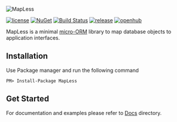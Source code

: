 ![MapLess](https://s10.postimg.org/b9rssvf5l/Map_Less.png "MapLess")

[![license](https://img.shields.io/github/license/mashape/apistatus.svg)](LICENSE)
[![NuGet](https://img.shields.io/nuget/v/MapLess.svg)](https://www.nuget.org/packages/MapLess)
[![Build Status](https://travis-ci.org/muh00mad/MapLess.svg?branch=master)](https://travis-ci.org/muh00mad/Mapless)
[![release](https://img.shields.io/github/release/muh00mad/mapless.svg)](/muh00mad/Mapless/releases/latest)
[![openhub](https://www.openhub.net/p/MapLess/widgets/project_thin_badge?format=gif&ref=sample)](https://www.openhub.net/p/MapLess)

MapLess is a minimal [micro-ORM](https://en.wikipedia.org/wiki/Object-relational_mapping/) library to map database objects to application interfaces.

## Installation
Use Package manager and run the following command
```
PM> Install-Package MapLess
```

## Get Started
For documentation and examples please refer to [Docs](docs) directory.
